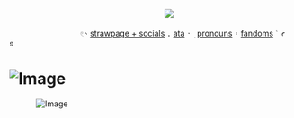 ‌‌ ‌‌ ‌‌ ‌‌ ‌ ‌ ‌‌ ‌‌  ‌‌ ‌‌ ‌ ‌ ‌ ‌ ‌‌ ‌‌ ‌‌‌ ‌‌ ‌‌ ‌‌ ‌ ‌ ‌‌ ‌‌ ‌ ‌ ‌ ‌ ‌‌ ‌‌ ‌ ‌ ‌ ‌‌ ‌‌ ‌ ‌ ‌ ‌ ‌‌ ‌‌ ‌‌ ‌ ‌ ‌ ‌‌ ‌‌ ‌ ‌ ‌ ‌‌ ‌ ‌ ‌‌ ‌‌ ‌ ‌ ‌ ‌ ‌‌ ‌‌ ‌ ‌ ‌ ‌ ‌‌ ‌‌ ‌‌ ‌ ‌ ‌ ‌‌ ‌‌ ‌ ‌ ‌  ‌ ‌ ‌![](https://komarev.com/ghpvc/?username=miiyase&color=8B7DCF&plastic)

 ‌ ‌‌ ‌‌ ‌ ‌ ‌ ‌‌ ‌ ‌ ‌‌ ‌‌ ‌ ‌ ‌‌ ‌‌ ‌ ‌ ‌ ‌‌ ‌ ‌‌ ‌‌ ‌‌ ‌ ‌ ‌‌ ‌‌ ‌ ‌ ‌  ‌‌  ‌  ‌<code style="color : black">𓏲◝</code> [strawpage + socials][1] <code style="color : black">.</code> [ata][2] <code style="color : black">ˑ ִ</code> [pronouns][3] <code style="color : black">˓</code> [fandoms][4]<code style="color : black"> ֙ ꜥ  ១ </code> 

[1]: https://miyase.straw.page/            "strawpage + socials"
[2]: https://yone.atabook.org/?page=1               "ata"
[3]: https://en.pronouns.page/@miyase      "pronouns"
[4]: https://miyasefandoms.straw.page/      "fandoms"
# ![Image](https://github.com/user-attachments/assets/22c26dea-3e94-480c-b9b6-18fa018ed332)
 ‎‎ ‎ ‎
 ‎‎ ‎ ‎
  ‎‎ ‎ ‎
   ‎‎ ‎ ‎
![Image](https://github.com/user-attachments/assets/b5bfcd37-c66e-4d57-8a43-52df67106fe8) 
